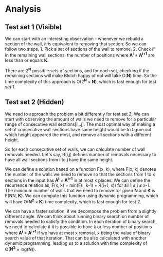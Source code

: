 # Analysis

## Test set 1 (Visible)

We can start with an interesting observation - whenever we rebuild a section of the wall, it is equivalent to removing that section. So we can follow two steps, 1. Pick a set of sections of the wall to remove. 2. Check if in the remaining wall sections, the number of positions where **A<sup>i</sup>** ≠ **A<sup>i+1</sup>** are less than or equals **K**.

There are 2<sup>**N**</sup> possible sets of sections, and for each set, checking if the remaining sections will make Blotch happy of not will take O(**N**) time. So the time complexity of this approach is O(2<sup>**N**</sup> × **N**), which is fast enough for test set 1.

## Test set 2 (Hidden)

We need to approach the problem a bit differently for test set 2. We can start with observing the amount of walls we need to remove for a particular range of consecutive wall sections[i...j]. The most optimal way of making a set of consecutive wall sections have same height would be to figure out which height appeared the most, and remove all sections with a different height.

So for each consecutive set of walls, we can calculate number of wall removals needed. Let's say, R(i,j) defines number of removals necessary to have all wall sections from i to j have the same height.

We can define a solution based on a function F(x, k), where F(x, k) denotes the number of the walls we need to remove so that the sections from 1 to x sections in the input has **A<sup>i</sup>** ≠ **A<sup>i+1</sup>** in at most k places. We can define the recurrence relation as, F(x, k) = min(F(i, k-1) + R(i+1, x)) for all 1 ≤ i ≤ x-1. The minimum number of walls that we need to remove for given **N** and **K** is F(**N**N, **K**). We can compute this function using dynamic programming, which will have O(**N<sup>2</sup>** × **K**) time complexity, which is fast enough for test 2.

We can have a faster solution, if we decompose the problem from a slightly different angle. We can think about running binary search on number of removals needed to satisfy the condition. In each iteration of binary search, we need to calculate if it is possible to have k or less number of positions where **A<sup>i</sup>** ≠ **A<sup>i+1</sup>** if we have at most x removal, x being the value of binary search value of that iteration. That can be also calculated with another dynamic programming, leading us to a solution with time complexity of O(**N<sup>2</sup>** × log(**N**)).
